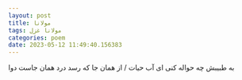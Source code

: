 ```yaml
---
layout: post
title: مولانا
tags: مولانا غزل
categories: poem
date: 2023-05-12 11:49:40.156383
---
```


به طبیبش چه حواله کنی ای آب حیات / از همان جا که رسد درد همان جاست دوا
